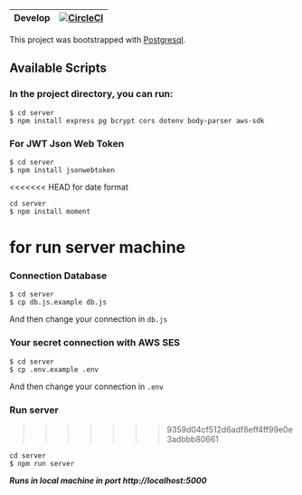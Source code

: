 | Develop | [![CircleCI](https://circleci.com/gh/koompi/koompi-hotspot.svg?style=shield)](https://circleci.com/gh/koompi/koompi.org)  |
|---------|-----------------------------------------------------------------------------------------------------------------------------|

This project was bootstrapped with [Postgresql](https://www.postgresql.org/).

## Available Scripts

### In the project directory, you can run:

```
$ cd server
$ npm install express pg bcrypt cors dotenv body-parser aws-sdk
```

### For JWT Json Web Token

```
$ cd server
$ npm install jsonwebtoken
```

<<<<<<< HEAD
for date format

```
cd server
$ npm install moment
```

# for run server machine

### Connection Database

```
$ cd server
$ cp db.js.example db.js
```

And then change your connection in `db.js`

### Your secret connection with AWS SES

```
$ cd server
$ cp .env.example .env
```

And then change your connection in `.env`

### Run server

> > > > > > > 9359d04cf512d6adf8eff4ff99e0e3adbbb80661

```
cd server
$ npm run server
```

**_Runs in local machine in port http://localhost:5000_**

#
